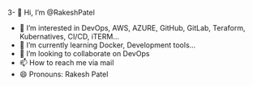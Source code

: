 3- 👋 Hi, I’m @RakeshPatel
- 👀 I’m interested in DevOps, AWS, AZURE,  GitHub, GitLab, Teraform, Kubernatives, CI/CD, iTERM...
- 🌱 I’m currently learning Docker, Development tools...
- 💞️ I’m looking to collaborate on DevOps
- 📫 How to reach me via mail
- 😄 Pronouns: Rakesh Patel 
  

<!---
RakeshPatel-17/RakeshPatel-17 is a ✨ special ✨ repository because its `README.md` (this file) appears on your GitHub profile.
You can click the Preview link to take a look at your changes.
--->
